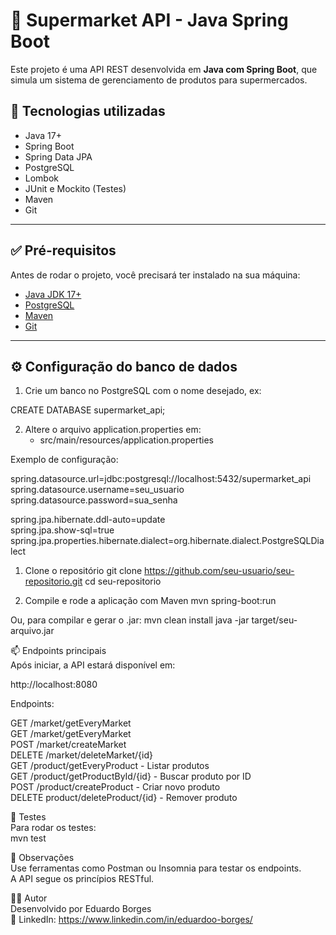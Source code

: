 # 🛒 Supermarket API - Java Spring Boot

Este projeto é uma API REST desenvolvida em **Java com Spring Boot**, que simula um sistema de gerenciamento de produtos para supermercados.

## 🚀 Tecnologias utilizadas

- Java 17+
- Spring Boot
- Spring Data JPA
- PostgreSQL
- Lombok
- JUnit e Mockito (Testes)
- Maven
- Git

---

## ✅ Pré-requisitos

Antes de rodar o projeto, você precisará ter instalado na sua máquina:

- [Java JDK 17+](https://www.oracle.com/java/technologies/javase/jdk17-archive-downloads.html)
- [PostgreSQL](https://www.postgresql.org/)
- [Maven](https://maven.apache.org/)
- [Git](https://git-scm.com/)

---

## ⚙️ Configuração do banco de dados

1. Crie um banco no PostgreSQL com o nome desejado, ex:

CREATE DATABASE supermarket_api;

2. Altere o arquivo application.properties em:
    - src/main/resources/application.properties

Exemplo de configuração:

spring.datasource.url=jdbc:postgresql://localhost:5432/supermarket_api  </br>
spring.datasource.username=seu_usuario </br>
spring.datasource.password=sua_senha </br>

spring.jpa.hibernate.ddl-auto=update </br>
spring.jpa.show-sql=true </br>
spring.jpa.properties.hibernate.dialect=org.hibernate.dialect.PostgreSQLDialect </br>

1. Clone o repositório
   git clone https://github.com/seu-usuario/seu-repositorio.git
   cd seu-repositorio

2. Compile e rode a aplicação com Maven
   mvn spring-boot:run

Ou, para compilar e gerar o .jar:
mvn clean install
java -jar target/seu-arquivo.jar

📫 Endpoints principais </br>
Após iniciar, a API estará disponível em: </br>

http://localhost:8080

Endpoints:

GET /market/getEveryMarket </br>
GET /market/getEveryMarket </br>
POST /market/createMarket </br>
DELETE /market/deleteMarket/{id} </br>
GET /product/getEveryProduct - Listar produtos </br>
GET /product/getProductById/{id} - Buscar produto por ID </br>
POST /product/createProduct - Criar novo produto </br>
DELETE product/deleteProduct/{id} - Remover produto </br>

🧪 Testes </br>
Para rodar os testes: </br>
mvn test

📌 Observações </br>
Use ferramentas como Postman ou Insomnia para testar os endpoints. </br>
A API segue os princípios RESTful. </br>

👨‍💻 Autor  </br>
Desenvolvido por Eduardo Borges </br>
🔗 LinkedIn: https://www.linkedin.com/in/eduardoo-borges/
